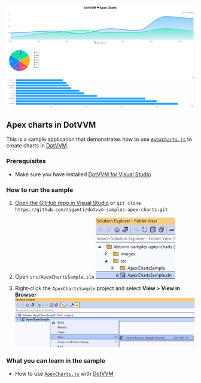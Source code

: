 ![Screenshot](https://github.com/riganti/dotvvm-samples-apex-charts/blob/main/images/ApexCharts001.png?raw=true)

## Apex charts in DotVVM

This is a sample application that demonstrates how to use [`ApexCharts.js`](https://apexcharts.com/) to create charts in [DotVVM](https://github.com/riganti/dotvvm). 

### Prerequisites
* Make sure you have installed [DotVVM for Visual Studio](https://www.dotvvm.com/install)

### How to run the sample

1. [Open the GitHub repo in Visual Studio](git-client://clone/?repo=https%3A%2F%2Fgithub.com%2Friganti%2Fdotvvm-samples-apex-charts)
or 
`git clone https://github.com/riganti/dotvvm-samples-apex-charts.git`

2. Open `src/ApexChartsSample.sln` 
![Open the solution file](https://github.com/riganti/dotvvm-samples-apex-charts/blob/main/images/ApexCharts002.png?raw=true)

3. Right-click the `ApexChartsSample` project and select **View > View in Browser**
![View ApexChartsSample in Browser](https://github.com/riganti/dotvvm-samples-apex-charts/blob/main/images/ApexCharts003.png?raw=true)

### What you can learn in the sample

* How to use [`ApexCharts.js`](https://apexcharts.com/) with [DotVVM](https://github.com/riganti/dotvvm)
